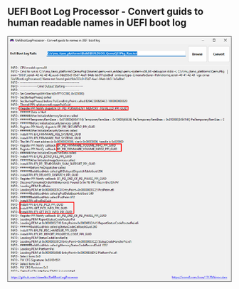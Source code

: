 ## UEFI Boot Log Processor - Convert guids to human readable names in UEFI boot log

![](Screenshot.png)